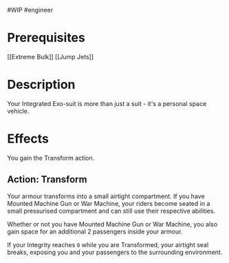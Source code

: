 #WIP #engineer 

# Prerequisites

[[Extreme Bulk]]
[[Jump Jets]]

# Description

Your Integrated Exo-suit is more than just a suit - it's a personal space vehicle. 

# Effects

You gain the Transform action.

## Action: Transform

Your armour transforms into a small airtight compartment. If you have Mounted Machine Gun or War Machine, your riders become seated in a small pressurised compartment and can still use their respective abilities.

Whether or not you have Mounted Machine Gun or War Machine, you also gain space for an additional 2 passengers inside your armour.

If your Integrity reaches `0` while you are Transformed, your airtight seal breaks, exposing you and your passengers to the surrounding environment. 